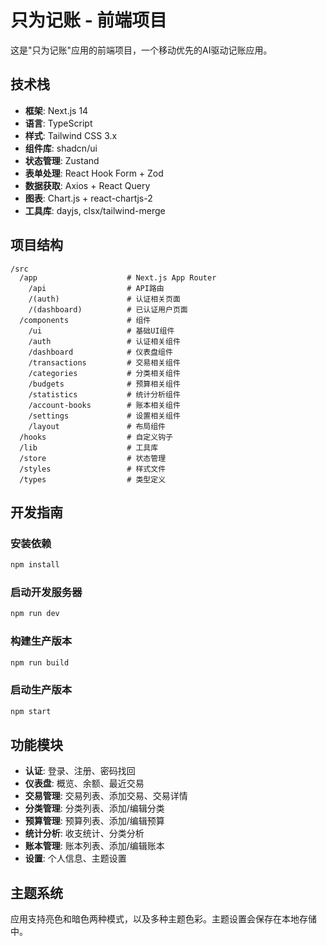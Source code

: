 # 只为记账 - 前端项目

这是"只为记账"应用的前端项目，一个移动优先的AI驱动记账应用。

## 技术栈

- **框架**: Next.js 14
- **语言**: TypeScript
- **样式**: Tailwind CSS 3.x
- **组件库**: shadcn/ui
- **状态管理**: Zustand
- **表单处理**: React Hook Form + Zod
- **数据获取**: Axios + React Query
- **图表**: Chart.js + react-chartjs-2
- **工具库**: dayjs, clsx/tailwind-merge

## 项目结构

```
/src
  /app                    # Next.js App Router
    /api                  # API路由
    /(auth)               # 认证相关页面
    /(dashboard)          # 已认证用户页面
  /components             # 组件
    /ui                   # 基础UI组件
    /auth                 # 认证相关组件
    /dashboard            # 仪表盘组件
    /transactions         # 交易相关组件
    /categories           # 分类相关组件
    /budgets              # 预算相关组件
    /statistics           # 统计分析组件
    /account-books        # 账本相关组件
    /settings             # 设置相关组件
    /layout               # 布局组件
  /hooks                  # 自定义钩子
  /lib                    # 工具库
  /store                  # 状态管理
  /styles                 # 样式文件
  /types                  # 类型定义
```

## 开发指南

### 安装依赖

```bash
npm install
```

### 启动开发服务器

```bash
npm run dev
```

### 构建生产版本

```bash
npm run build
```

### 启动生产版本

```bash
npm start
```

## 功能模块

- **认证**: 登录、注册、密码找回
- **仪表盘**: 概览、余额、最近交易
- **交易管理**: 交易列表、添加交易、交易详情
- **分类管理**: 分类列表、添加/编辑分类
- **预算管理**: 预算列表、添加/编辑预算
- **统计分析**: 收支统计、分类分析
- **账本管理**: 账本列表、添加/编辑账本
- **设置**: 个人信息、主题设置

## 主题系统

应用支持亮色和暗色两种模式，以及多种主题色彩。主题设置会保存在本地存储中。
